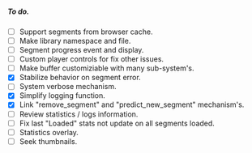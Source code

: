 ##### To do.
- [ ] Support segments from browser cache.
- [ ] Make library namespace and file.
- [ ] Segment progress event and display.
- [ ] Custom player controls for fix other issues.
- [ ] Make buffer customiziable with many sub-system's.
- [x] Stabilize behavior on segment error.
- [ ] System verbose mechanism.
- [x] Simplify logging function.
- [x] Link "remove_segment" and "predict_new_segment" mechanism's.
- [ ] Review statistics / logs information.
- [ ] Fix last "Loaded" stats not update on all segments loaded.
- [ ] Statistics overlay.
- [ ] Seek thumbnails.
